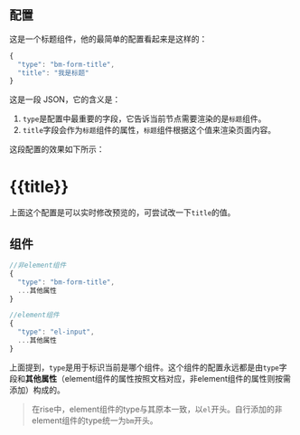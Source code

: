 ## 配置

这是一个标题组件，他的最简单的配置看起来是这样的：
```js
{
  "type": "bm-form-title",
  "title": "我是标题"
}
```
这是一段 JSON，它的含义是：

1. `type`是配置中最重要的字段，它告诉当前节点需要渲染的是`标题`组件。
2. `title`字段会作为`标题`组件的属性，`标题`组件根据这个值来渲染页面内容。

这段配置的效果如下所示：

<output data-lang="output">
  <el-tabs type="border-card">
    <el-tab-pane label="组件">
      <h1>{{title}}</h1>
    </el-tab-pane>
    <el-tab-pane label="配置">
      <el-input v-model="title">
        <template slot="prepend">title：</template>
      </el-input>
    </el-tab-pane>
  </el-tabs>
</output>

上面这个配置是可以实时修改预览的，可尝试改一下`title`的值。

## 组件
```js
//非element组件
{
  "type": "bm-form-title",
  ...其他属性
}

//element组件
{
  "type": "el-input",
  ...其他属性
}
```

上面提到，`type`是用于标识当前是哪个组件。这个组件的配置永远都是由`type`字段和**其他属性**（element组件的属性按照文档对应，非element组件的属性则按需添加）构成的。

> 在rise中，element组件的type与其原本一致，以`el`开头。自行添加的非element组件的type统一为`bm`开头。

